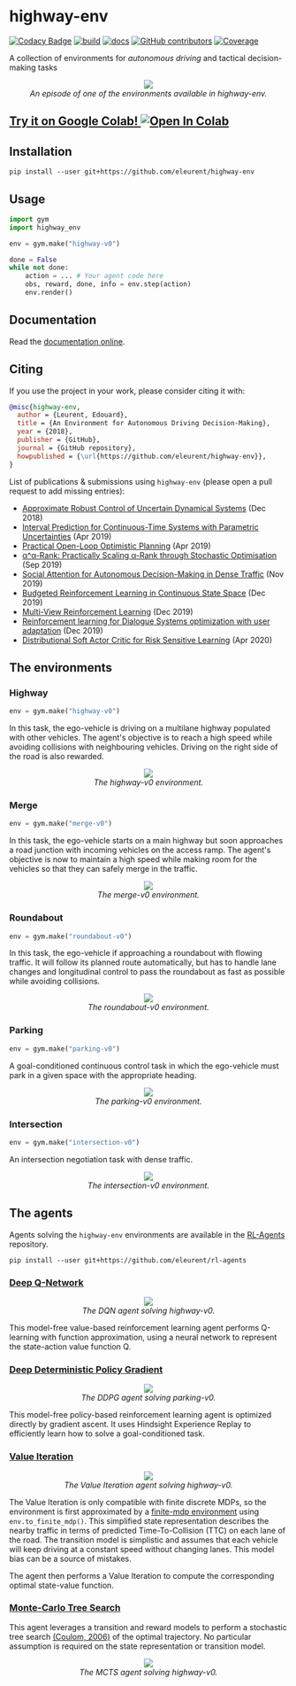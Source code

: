 # highway-env
[![Codacy Badge](https://api.codacy.com/project/badge/Grade/63847d9328f64fce9c137b03fcafcc27)](https://app.codacy.com/manual/eleurent/highway-env?utm_source=github.com&utm_medium=referral&utm_content=eleurent/highway-env&utm_campaign=Badge_Grade_Dashboard)
[![build](https://github.com/eleurent/highway-env/workflows/build/badge.svg)](https://github.com/eleurent/highway-env/actions?query=workflow%3Abuild)
[![docs](https://github.com/eleurent/highway-env/workflows/docs/badge.svg)](https://highway-env.readthedocs.io/en/latest/)
[![GitHub contributors](https://img.shields.io/github/contributors/eleurent/highway-env)](https://github.com/eleurent/highway-env/graphs/contributors)
[![Coverage](https://codecov.io/gh/eleurent/highway-env/branch/master/graph/badge.svg)](https://codecov.io/gh/eleurent/highway-env)

A collection of environments for *autonomous driving* and tactical decision-making tasks

<p align="center">
    <img src="../gh-media/docs/media/highway-env.gif?raw=true"><br/>
    <em>An episode of one of the environments available in highway-env.</em>
</p>

## [Try it on Google Colab! ![Open In Colab](https://colab.research.google.com/assets/colab-badge.svg)](scripts)

## Installation

`pip install --user git+https://github.com/eleurent/highway-env`

## Usage

```python
import gym
import highway_env

env = gym.make("highway-v0")

done = False
while not done:
    action = ... # Your agent code here
    obs, reward, done, info = env.step(action)
    env.render()
```

## Documentation

Read the [documentation online](https://highway-env.readthedocs.io/).

## Citing

If you use the project in your work, please consider citing it with:
```bibtex
@misc{highway-env,
  author = {Leurent, Edouard},
  title = {An Environment for Autonomous Driving Decision-Making},
  year = {2018},
  publisher = {GitHub},
  journal = {GitHub repository},
  howpublished = {\url{https://github.com/eleurent/highway-env}},
}
```

List of publications & submissions using `highway-env` (please open a pull request to add missing entries):
*   [Approximate Robust Control of Uncertain Dynamical Systems](https://arxiv.org/abs/1903.00220) (Dec 2018)
*   [Interval Prediction for Continuous-Time Systems with Parametric Uncertainties](https://arxiv.org/abs/1904.04727) (Apr 2019)
*   [Practical Open-Loop Optimistic Planning](https://arxiv.org/abs/1904.04700) (Apr 2019)
*   [α^α-Rank: Practically Scaling α-Rank through Stochastic Optimisation](https://arxiv.org/abs/1909.11628) (Sep 2019)
*   [Social Attention for Autonomous Decision-Making in Dense Traffic](https://arxiv.org/abs/1911.12250) (Nov 2019)
*   [Budgeted Reinforcement Learning in Continuous State Space](http://papers.nips.cc/paper/9128-budgeted-reinforcement-learning-in-continuous-state-space/) (Dec 2019)
*   [Multi-View Reinforcement Learning](http://papers.nips.cc/paper/8422-multi-view-reinforcement-learning) (Dec 2019)
*   [Reinforcement learning for Dialogue Systems optimization with user adaptation](https://tel.archives-ouvertes.fr/tel-02422691/) (Dec 2019)
*   [Distributional Soft Actor Critic for Risk Sensitive Learning](https://arxiv.org/abs/2004.14547) (Apr 2020)

## The environments

### Highway

```python
env = gym.make("highway-v0")
```

In this task, the ego-vehicle is driving on a multilane highway populated with other vehicles.
The agent's objective is to reach a high speed while avoiding collisions with neighbouring vehicles. Driving on the right side of the road is also rewarded.

<p align="center">
    <img src="../gh-media/docs/media/highway.gif?raw=true"><br/>
    <em>The highway-v0 environment.</em>
</p>

### Merge

```python
env = gym.make("merge-v0")
```

In this task, the ego-vehicle starts on a main highway but soon approaches a road junction with incoming vehicles on the access ramp. The agent's objective is now to maintain a high speed while making room for the vehicles so that they can safely merge in the traffic.

<p align="center">
    <img src="../gh-media/docs/media/merge-env.gif?raw=true"><br/>
    <em>The merge-v0 environment.</em>
</p>

### Roundabout

```python
env = gym.make("roundabout-v0")
```

In this task, the ego-vehicle if approaching a roundabout with flowing traffic. It will follow its planned route automatically, but has to handle lane changes and longitudinal control to pass the roundabout as fast as possible while avoiding collisions.

<p align="center">
    <img src="../gh-media/docs/media/roundabout-env.gif?raw=true"><br/>
    <em>The roundabout-v0 environment.</em>
</p>

### Parking

```python
env = gym.make("parking-v0")
```

A goal-conditioned continuous control task in which the ego-vehicle must park in a given space with the appropriate heading.

<p align="center">
    <img src="../gh-media/docs/media/parking-env.gif?raw=true"><br/>
    <em>The parking-v0 environment.</em>
</p>

### Intersection

```python
env = gym.make("intersection-v0")
```

An intersection negotiation task with dense traffic.

<p align="center">
    <img src="../gh-media/docs/media/intersection-env.gif?raw=true"><br/>
    <em>The intersection-v0 environment.</em>
</p>

## The agents

Agents solving the `highway-env` environments are available in the [RL-Agents](https://github.com/eleurent/rl-agents) repository.

`pip install --user git+https://github.com/eleurent/rl-agents`

### [Deep Q-Network](https://github.com/eleurent/rl-agents/tree/master/rl_agents/agents/dqn)

<p align="center">
    <img src="../gh-media/docs/media/dqn.gif?raw=true"><br/>
    <em>The DQN agent solving highway-v0.</em>
</p>

This model-free value-based reinforcement learning agent performs Q-learning with function approximation, using a neural network to represent the state-action value function Q.

### [Deep Deterministic Policy Gradient](https://github.com/openai/baselines/tree/master/baselines/her)

<p align="center">
    <img src="../gh-media/docs/media/ddpg.gif?raw=true"><br/>
    <em>The DDPG agent solving parking-v0.</em>
</p>

This model-free policy-based reinforcement learning agent is optimized directly by gradient ascent. It uses Hindsight Experience Replay to efficiently learn how to solve a goal-conditioned task.

### [Value Iteration](https://github.com/eleurent/rl-agents/blob/master/rl_agents/agents/dynamic_programming/value_iteration.py)

<p align="center">
    <img src="../gh-media/docs/media/ttcvi.gif?raw=true"><br/>
    <em>The Value Iteration agent solving highway-v0.</em>
</p>

The Value Iteration is only compatible with finite discrete MDPs, so the environment is first approximated by a [finite-mdp environment](https://github.com/eleurent/finite-mdp) using `env.to_finite_mdp()`. This simplified state representation describes the nearby traffic in terms of predicted Time-To-Collision (TTC) on each lane of the road. The transition model is simplistic and assumes that each vehicle will keep driving at a constant speed without changing lanes. This model bias can be a source of mistakes.

The agent then performs a Value Iteration to compute the corresponding optimal state-value function.

### [Monte-Carlo Tree Search](https://github.com/eleurent/rl-agents/blob/master/rl_agents/agents/tree_search/mcts.py)

This agent leverages a transition and reward models to perform a stochastic tree search [(Coulom, 2006)](https://hal.inria.fr/inria-00116992/document) of the optimal trajectory. No particular assumption is required on the state representation or transition model.

<p align="center">
    <img src="../gh-media/docs/media/mcts.gif?raw=true"><br/>
    <em>The MCTS agent solving highway-v0.</em>
</p>
